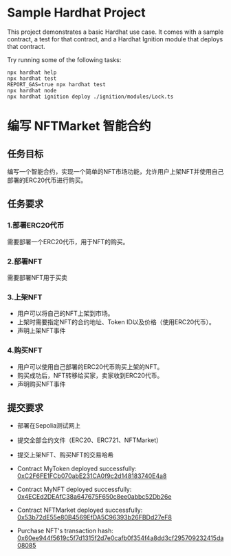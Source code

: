 # Sample Hardhat Project

This project demonstrates a basic Hardhat use case. It comes with a sample contract, a test for that contract, and a Hardhat Ignition module that deploys that contract.

Try running some of the following tasks:

```shell
npx hardhat help
npx hardhat test
REPORT_GAS=true npx hardhat test
npx hardhat node
npx hardhat ignition deploy ./ignition/modules/Lock.ts
```


# 编写 NFTMarket 智能合约

## 任务目标
编写一个智能合约，实现一个简单的NFT市场功能，允许用户上架NFT并使用自己部署的ERC20代币进行购买。
## 任务要求
### 1.部署ERC20代币
需要部署一个ERC20代币，用于NFT的购买。

### 2.部署NFT
需要部署NFT用于买卖

### 3.上架NFT
- 用户可以将自己的NFT上架到市场。
- 上架时需要指定NFT的合约地址、Token ID以及价格（使用ERC20代币）。
- 声明上架NFT事件

### 4.购买NFT
- 用户可以使用自己部署的ERC20代币购买上架的NFT。
- 购买成功后，NFT转移给买家，卖家收到ERC20代币。
- 声明购买NFT事件

## 提交要求
- 部署在Sepolia测试网上
- 提交全部合约文件（ERC20、ERC721、NFTMarket）
- 提交上架NFT、购买NFT的交易哈希


- Contract MyToken deployed successfully: [0xC2F6FE1FCb070abE231CA0f9c2d148183740E4a8](https://sepolia.etherscan.io/address/0xC2F6FE1FCb070abE231CA0f9c2d148183740E4a8)
- Contract MyNFT deployed successfully: [0x4ECEd2DEAfC38a647675F650c8ee0abbc52Db26e](https://sepolia.etherscan.io/address/0x4ECEd2DEAfC38a647675F650c8ee0abbc52Db26e)
- Contract NFTMarket deployed successfully: [0x53b72dE55e80B4569EfDA5C96393b26FBDd27eF8](https://sepolia.etherscan.io/address/0x53b72dE55e80B4569EfDA5C96393b26FBDd27eF8)
- Purchase NFT's transaction hash: [0x60ee944f5619c5f7d1315f2d7e0cafb0f354f4a8dd3cf295709232415da08085](https://sepolia.etherscan.io/tx/0x60ee944f5619c5f7d1315f2d7e0cafb0f354f4a8dd3cf295709232415da08085)